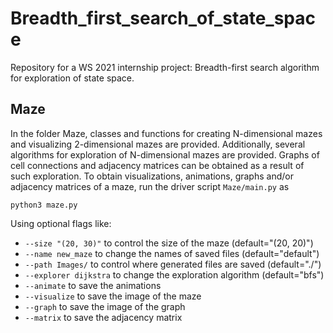 # Breadth_first_search_of_state_space
Repository for a WS 2021 internship project: Breadth-first search algorithm for exploration of state space.

## Maze
In the folder Maze, classes and functions for creating N-dimensional mazes and visualizing 2-dimensional mazes are provided. Additionally, several algorithms
for exploration of N-dimensional mazes are provided. Graphs of cell connections and adjacency matrices can be obtained as a result of such exploration. To
obtain visualizations, animations, graphs and/or adjacency matrices of a maze, run the driver script `Maze/main.py` as

`python3 maze.py`

Using optional flags like:
 - `--size "(20, 30)"` to control the size of the maze (default="(20, 20)")
 - `--name new_maze` to change the names of saved files (default="default")
 - `--path Images/` to control where generated files are saved (default="./")
 - `--explorer dijkstra` to change the exploration algorithm (default="bfs")
 - `--animate` to save the animations
 - `--visualize` to save the image of the maze
 - `--graph` to save the image of the graph
 - `--matrix` to save the adjacency matrix
